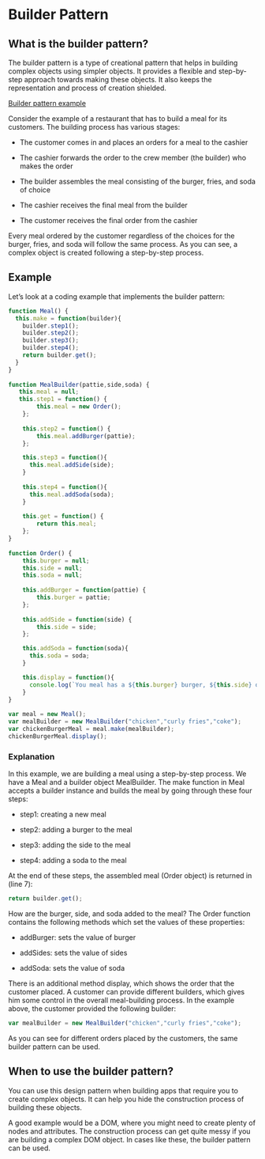 # Builder Pattern
## What is the builder pattern?
The builder pattern is a type of creational pattern that helps in building complex objects using simpler objects. It provides a flexible and step-by-step approach towards making these objects. It also keeps the representation and process of creation shielded.

[Builder pattern example](./building.jpg)

Consider the example of a restaurant that has to build a meal for its customers. The building process has various stages:

- The customer comes in and places an orders for a meal to the cashier

- The cashier forwards the order to the crew member (the builder) who makes the order

- The builder assembles the meal consisting of the burger, fries, and soda of choice

- The cashier receives the final meal from the builder

- The customer receives the final order from the cashier

Every meal ordered by the customer regardless of the choices for the burger, fries, and soda will follow the same process. As you can see, a complex object is created following a step-by-step process.

## Example
Let’s look at a coding example that implements the builder pattern:

```javascript
function Meal() {
  this.make = function(builder){
    builder.step1();
    builder.step2();
    builder.step3();
    builder.step4();
    return builder.get();
  }
}
 
function MealBuilder(pattie,side,soda) {
   this.meal = null;
   this.step1 = function() {
        this.meal = new Order();
    };
 
    this.step2 = function() {
        this.meal.addBurger(pattie);
    };

    this.step3 = function(){
      this.meal.addSide(side);
    }
    
    this.step4 = function(){
      this.meal.addSoda(soda);
    }
 
    this.get = function() {
        return this.meal;
    };
}
 
function Order() {
    this.burger = null;
    this.side = null;
    this.soda = null; 
 
    this.addBurger = function(pattie) {
        this.burger = pattie;
    };
 
    this.addSide = function(side) {
        this.side = side;
    };

    this.addSoda = function(soda){
      this.soda = soda;
    }

    this.display = function(){
      console.log(`You meal has a ${this.burger} burger, ${this.side} on the side, and a ${this.soda}.`)
    }
}
 
var meal = new Meal();
var mealBuilder = new MealBuilder("chicken","curly fries","coke");
var chickenBurgerMeal = meal.make(mealBuilder);
chickenBurgerMeal.display();   
```

### Explanation
In this example, we are building a meal using a step-by-step process. We have a Meal and a builder object MealBuilder. The make function in Meal accepts a builder instance and builds the meal by going through these four steps:

- step1: creating a new meal

- step2: adding a burger to the meal

- step3: adding the side to the meal

- step4: adding a soda to the meal

At the end of these steps, the assembled meal (Order object) is returned in (line 7):
```javascript
return builder.get();
```
How are the burger, side, and soda added to the meal? The Order function contains the following methods which set the values of these properties:

- addBurger: sets the value of burger

- addSides: sets the value of sides

- addSoda: sets the value of soda

There is an additional method display, which shows the order that the customer placed. A customer can provide different builders, which gives him some control in the overall meal-building process. In the example above, the customer provided the following builder:
```javascript
var mealBuilder = new MealBuilder("chicken","curly fries","coke");
```
As you can see for different orders placed by the customers, the same builder pattern can be used.

## When to use the builder pattern?
You can use this design pattern when building apps that require you to create complex objects. It can help you hide the construction process of building these objects.

A good example would be a DOM, where you might need to create plenty of nodes and attributes. The construction process can get quite messy if you are building a complex DOM object. In cases like these, the builder pattern can be used.

